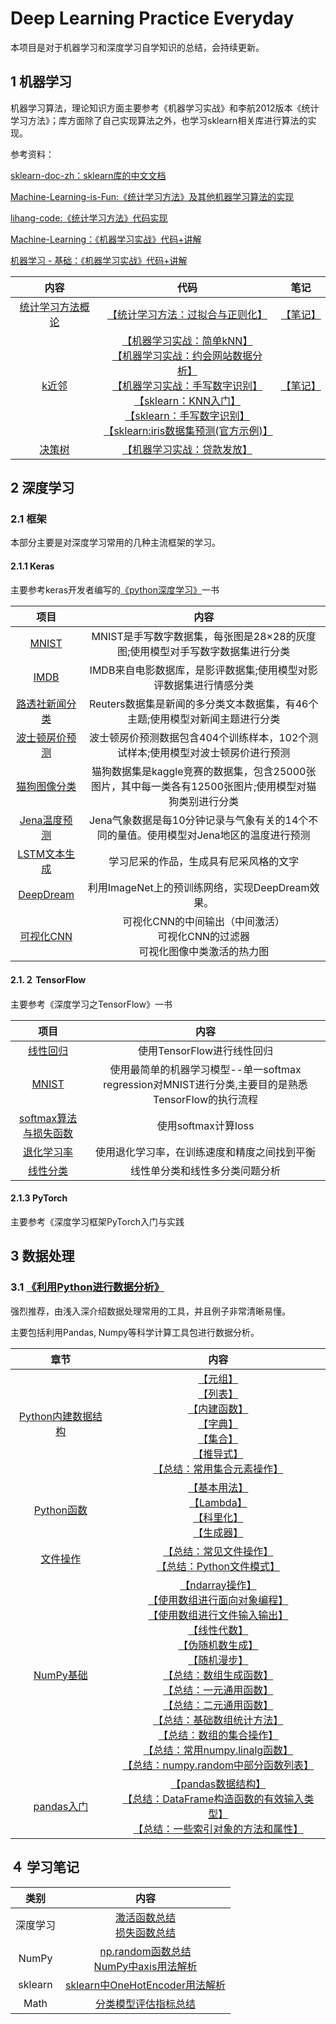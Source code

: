 # Deep Learning Practice Everyday

本项目是对于机器学习和深度学习自学知识的总结，会持续更新。

## 1 机器学习

机器学习算法，理论知识方面主要参考《机器学习实战》和李航2012版本《统计学习方法》；库方面除了自己实现算法之外，也学习sklearn相关库进行算法的实现。

参考资料：

[sklearn-doc-zh：sklearn库的中文文档](https://github.com/apachecn/sklearn-doc-zh)

[Machine-Learning-is-Fun:《统计学习方法》及其他机器学习算法的实现](https://github.com/liweiwei1419/Machine-Learning-is-Fun)

[lihang-code:《统计学习方法》代码实现](https://github.com/fengdu78/lihang-code)

[Machine-Learning：《机器学习实战》代码+讲解](https://github.com/Jack-Cherish/Machine-Learning)

[机器学习 - 基础：《机器学习实战》代码+讲解](https://github.com/apachecn/AiLearning#1%E6%9C%BA%E5%99%A8%E5%AD%A6%E4%B9%A0---%E5%9F%BA%E7%A1%80)

|内容|代码|笔记|
| :--: |:--: |:--:|
|[统计学习方法概论](https://github.com/huuuuusy/Deep-Learning-Practice-Everyday/tree/master/MachineLearning/%E7%BB%9F%E8%AE%A1%E5%AD%A6%E4%B9%A0%E6%96%B9%E6%B3%95%E6%A6%82%E8%AE%BA)|[【统计学习方法：过拟合与正则化】](https://github.com/huuuuusy/Deep-Learning-Practice-Everyday/tree/master/MachineLearning/%E7%BB%9F%E8%AE%A1%E5%AD%A6%E4%B9%A0%E6%96%B9%E6%B3%95/01-%E7%BB%9F%E8%AE%A1%E5%AD%A6%E4%B9%A0%E6%96%B9%E6%B3%95%E6%A6%82%E8%AE%BA)|[【笔记】](https://app.yinxiang.com/fx/3feaf323-73e9-49e8-8314-db716c4d905b)|
|[k近邻](https://github.com/huuuuusy/Deep-Learning-Practice-Everyday/tree/master/MachineLearning/kNN)|[【机器学习实战：简单kNN】](https://github.com/huuuuusy/Deep-Learning-Practice-Everyday/tree/master/MachineLearning/kNN/%E6%9C%BA%E5%99%A8%E5%AD%A6%E4%B9%A0%E5%AE%9E%E6%88%98-01-%E7%AE%80%E5%8D%95kNN)<br>[【机器学习实战：约会网站数据分析】](https://github.com/huuuuusy/Deep-Learning-Practice-Everyday/tree/master/MachineLearning/kNN/%E6%9C%BA%E5%99%A8%E5%AD%A6%E4%B9%A0%E5%AE%9E%E6%88%98-02-%E7%BA%A6%E4%BC%9A%E7%BD%91%E7%AB%99%E6%95%B0%E6%8D%AE%E5%88%86%E6%9E%90)<br>[【机器学习实战：手写数字识别】](https://github.com/huuuuusy/Deep-Learning-Practice-Everyday/tree/master/MachineLearning/kNN/%E6%9C%BA%E5%99%A8%E5%AD%A6%E4%B9%A0%E5%AE%9E%E6%88%98-03-%E6%89%8B%E5%86%99%E6%95%B0%E5%AD%97%E8%AF%86%E5%88%AB)<br>[【sklearn：KNN入门】](https://github.com/huuuuusy/Deep-Learning-Practice-Everyday/tree/master/MachineLearning/kNN/sklearn-01-KNN%E5%85%A5%E9%97%A8)<br>[【sklearn：手写数字识别】](https://github.com/huuuuusy/Deep-Learning-Practice-Everyday/tree/master/MachineLearning/kNN/sklearn-02-%E6%89%8B%E5%86%99%E6%95%B0%E5%AD%97%E8%AF%86%E5%88%AB)<br>[【sklearn:iris数据集预测(官方示例)】](https://github.com/huuuuusy/Deep-Learning-Practice-Everyday/tree/master/MachineLearning/kNN/sklearn-03-iris%E6%95%B0%E6%8D%AE%E9%9B%86%E9%A2%84%E6%B5%8B(%E5%AE%98%E6%96%B9%E7%A4%BA%E4%BE%8B))|[【笔记】](https://app.yinxiang.com/fx/e6924c20-1756-4b1d-8e10-c6076e10c251)|
|[决策树](https://github.com/huuuuusy/Deep-Learning-Practice-Everyday/tree/master/MachineLearning/%E5%86%B3%E7%AD%96%E6%A0%91)|[【机器学习实战：贷款发放】](https://github.com/huuuuusy/Deep-Learning-Practice-Everyday/tree/master/MachineLearning/%E5%86%B3%E7%AD%96%E6%A0%91/%E6%9C%BA%E5%99%A8%E5%AD%A6%E4%B9%A0%E5%AE%9E%E6%88%98-01-%E8%B4%B7%E6%AC%BE%E5%8F%91%E6%94%BE)||

## 2 深度学习

### 2.1 框架

本部分主要是对深度学习常用的几种主流框架的学习。

#### 2.1.1 Keras

主要参考keras开发者编写的[《python深度学习》](https://github.com/fchollet/deep-learning-with-python-notebooks)一书

|项目|内容|
| :--: |:--: |
|[MNIST](https://github.com/huuuuusy/Deep-Learning-Practice-Everyday/tree/master/DeepLearning/python%E6%B7%B1%E5%BA%A6%E5%AD%A6%E4%B9%A0/01-MNIST)|MNIST是手写数字数据集，每张图是28×28的灰度图;使用模型对手写数字数据集进行分类|
|[IMDB](https://github.com/huuuuusy/Deep-Learning-Practice-Everyday/tree/master/DeepLearning/python%E6%B7%B1%E5%BA%A6%E5%AD%A6%E4%B9%A0/02-IMDB)|IMDB来自电影数据库，是影评数据集;使用模型对影评数据集进行情感分类|
|[路透社新闻分类](https://github.com/huuuuusy/Deep-Learning-Practice-Everyday/tree/master/DeepLearning/python%E6%B7%B1%E5%BA%A6%E5%AD%A6%E4%B9%A0/03-%E8%B7%AF%E9%80%8F%E7%A4%BE%E6%96%B0%E9%97%BB%E5%88%86%E7%B1%BB)| Reuters数据集是新闻的多分类文本数据集，有46个主题;使用模型对新闻主题进行分类|
|[波士顿房价预测](https://github.com/huuuuusy/Deep-Learning-Practice-Everyday/tree/master/DeepLearning/python%E6%B7%B1%E5%BA%A6%E5%AD%A6%E4%B9%A0/04-%E6%B3%A2%E5%A3%AB%E9%A1%BF%E6%88%BF%E4%BB%B7%E9%A2%84%E6%B5%8B)|波士顿房价预测数据包含404个训练样本，102个测试样本;使用模型对波士顿房价进行预测|
|[猫狗图像分类](https://github.com/huuuuusy/Deep-Learning-Practice-Everyday/tree/master/DeepLearning/python%E6%B7%B1%E5%BA%A6%E5%AD%A6%E4%B9%A0/05-%E7%8C%AB%E7%8B%97%E5%9B%BE%E5%83%8F%E5%88%86%E7%B1%BB)|猫狗数据集是kaggle竞赛的数据集，包含25000张图片，其中每一类各有12500张图片;使用模型对猫狗类别进行分类|
|[Jena温度预测](https://github.com/huuuuusy/Deep-Learning-Practice-Everyday/tree/master/DeepLearning/python%E6%B7%B1%E5%BA%A6%E5%AD%A6%E4%B9%A0/06-Jena%E6%B8%A9%E5%BA%A6%E9%A2%84%E6%B5%8B)|Jena气象数据是每10分钟记录与气象有关的14个不同的量值。使用模型对Jena地区的温度进行预测|
|[LSTM文本生成](https://github.com/huuuuusy/Deep-Learning-Practice-Everyday/tree/master/DeepLearning/python%E6%B7%B1%E5%BA%A6%E5%AD%A6%E4%B9%A0/07-LSTM%E6%96%87%E6%9C%AC%E7%94%9F%E6%88%90)|学习尼采的作品，生成具有尼采风格的文字|
|[DeepDream](https://github.com/huuuuusy/Deep-Learning-Practice-Everyday/tree/master/DeepLearning/python%E6%B7%B1%E5%BA%A6%E5%AD%A6%E4%B9%A0/08-DeepDream)|利用ImageNet上的预训练网络，实现DeepDream效果。|
|[可视化CNN](https://github.com/huuuuusy/Deep-Learning-Practice-Everyday/tree/master/DeepLearning/python%E6%B7%B1%E5%BA%A6%E5%AD%A6%E4%B9%A0/09-%E5%8F%AF%E8%A7%86%E5%8C%96CNN)|可视化CNN的中间输出（中间激活）<br>可视化CNN的过滤器<br>可视化图像中类激活的热力图|

#### 2.1.２ TensorFlow

主要参考《深度学习之TensorFlow》一书

|项目|内容|
| :--: |:--: |
|[线性回归](https://github.com/huuuuusy/Deep-Learning-Practice-Everyday/tree/master/DeepLearning/%E6%B7%B1%E5%BA%A6%E5%AD%A6%E4%B9%A0%E4%B9%8BTensorFlow/01-%E7%BA%BF%E6%80%A7%E5%9B%9E%E5%BD%92)|使用TensorFlow进行线性回归|
|[MNIST](https://github.com/huuuuusy/Deep-Learning-Practice-Everyday/tree/master/DeepLearning/%E6%B7%B1%E5%BA%A6%E5%AD%A6%E4%B9%A0%E4%B9%8BTensorFlow/02-MNIST)|使用最简单的机器学习模型--单一softmax regression对MNIST进行分类,主要目的是熟悉TensorFlow的执行流程|
|[softmax算法与损失函数](https://github.com/huuuuusy/Deep-Learning-Practice-Everyday/tree/master/DeepLearning/%E6%B7%B1%E5%BA%A6%E5%AD%A6%E4%B9%A0%E4%B9%8BTensorFlow/03-softmax%E7%AE%97%E6%B3%95%E4%B8%8E%E6%8D%9F%E5%A4%B1%E5%87%BD%E6%95%B0)|使用softmax计算loss|
|[退化学习率](https://github.com/huuuuusy/Deep-Learning-Practice-Everyday/tree/master/DeepLearning/%E6%B7%B1%E5%BA%A6%E5%AD%A6%E4%B9%A0%E4%B9%8BTensorFlow/04-%E9%80%80%E5%8C%96%E5%AD%A6%E4%B9%A0%E7%8E%87)|使用退化学习率，在训练速度和精度之间找到平衡|
|[线性分类](https://github.com/huuuuusy/Deep-Learning-Practice-Everyday/tree/master/DeepLearning/%E6%B7%B1%E5%BA%A6%E5%AD%A6%E4%B9%A0%E4%B9%8BTensorFlow/05-%E7%BA%BF%E6%80%A7%E5%88%86%E7%B1%BB)|线性单分类和线性多分类问题分析|

#### 2.1.3 PyTorch 

主要参考《深度学习框架PyTorch入门与实践

## 3 数据处理

### 3.1 [《利用Python进行数据分析》](https://github.com/wesm/pydata-book)

强烈推荐，由浅入深介绍数据处理常用的工具，并且例子非常清晰易懂。

主要包括利用Pandas, Numpy等科学计算工具包进行数据分析。

|章节|内容|
| :--: |:--: |
|[Python内建数据结构](https://github.com/huuuuusy/Deep-Learning-Practice-Everyday/tree/master/DataScience/%E5%88%A9%E7%94%A8Python%E8%BF%9B%E8%A1%8C%E6%95%B0%E6%8D%AE%E5%88%86%E6%9E%90/01-Python%E5%86%85%E5%BB%BA%E6%95%B0%E6%8D%AE%E7%BB%93%E6%9E%84)|[【元组】](https://github.com/huuuuusy/Deep-Learning-Practice-Everyday/blob/master/DataScience/%E5%88%A9%E7%94%A8Python%E8%BF%9B%E8%A1%8C%E6%95%B0%E6%8D%AE%E5%88%86%E6%9E%90/01-Python%E5%86%85%E5%BB%BA%E6%95%B0%E6%8D%AE%E7%BB%93%E6%9E%84/01_Tuple.py)<br>[【列表】](https://github.com/huuuuusy/Deep-Learning-Practice-Everyday/blob/master/DataScience/%E5%88%A9%E7%94%A8Python%E8%BF%9B%E8%A1%8C%E6%95%B0%E6%8D%AE%E5%88%86%E6%9E%90/01-Python%E5%86%85%E5%BB%BA%E6%95%B0%E6%8D%AE%E7%BB%93%E6%9E%84/02_List.py)<br>[【内建函数】](https://github.com/huuuuusy/Deep-Learning-Practice-Everyday/blob/master/DataScience/%E5%88%A9%E7%94%A8Python%E8%BF%9B%E8%A1%8C%E6%95%B0%E6%8D%AE%E5%88%86%E6%9E%90/01-Python%E5%86%85%E5%BB%BA%E6%95%B0%E6%8D%AE%E7%BB%93%E6%9E%84/03_Built-in_Sequence_Functions.py)<br>[【字典】](https://github.com/huuuuusy/Deep-Learning-Practice-Everyday/blob/master/DataScience/%E5%88%A9%E7%94%A8Python%E8%BF%9B%E8%A1%8C%E6%95%B0%E6%8D%AE%E5%88%86%E6%9E%90/01-Python%E5%86%85%E5%BB%BA%E6%95%B0%E6%8D%AE%E7%BB%93%E6%9E%84/04_Dictionary.py)<br>[【集合】](https://github.com/huuuuusy/Deep-Learning-Practice-Everyday/blob/master/DataScience/%E5%88%A9%E7%94%A8Python%E8%BF%9B%E8%A1%8C%E6%95%B0%E6%8D%AE%E5%88%86%E6%9E%90/01-Python%E5%86%85%E5%BB%BA%E6%95%B0%E6%8D%AE%E7%BB%93%E6%9E%84/05_Set.py)<br>[【推导式】](https://github.com/huuuuusy/Deep-Learning-Practice-Everyday/blob/master/DataScience/%E5%88%A9%E7%94%A8Python%E8%BF%9B%E8%A1%8C%E6%95%B0%E6%8D%AE%E5%88%86%E6%9E%90/01-Python%E5%86%85%E5%BB%BA%E6%95%B0%E6%8D%AE%E7%BB%93%E6%9E%84/06_Comprehensions.py)<br>[【总结：常用集合元素操作】](https://github.com/huuuuusy/Deep-Learning-Practice-Everyday/tree/master/DataScience/%E5%88%A9%E7%94%A8Python%E8%BF%9B%E8%A1%8C%E6%95%B0%E6%8D%AE%E5%88%86%E6%9E%90/01-Python%E5%86%85%E5%BB%BA%E6%95%B0%E6%8D%AE%E7%BB%93%E6%9E%84#%E5%B8%B8%E7%94%A8%E9%9B%86%E5%90%88%E5%85%83%E7%B4%A0%E6%93%8D%E4%BD%9C)|
|[Python函数](https://github.com/huuuuusy/Deep-Learning-Practice-Everyday/tree/master/DataScience/%E5%88%A9%E7%94%A8Python%E8%BF%9B%E8%A1%8C%E6%95%B0%E6%8D%AE%E5%88%86%E6%9E%90/02-Python%E5%87%BD%E6%95%B0)|[【基本用法】](https://github.com/huuuuusy/Deep-Learning-Practice-Everyday/blob/master/DataScience/%E5%88%A9%E7%94%A8Python%E8%BF%9B%E8%A1%8C%E6%95%B0%E6%8D%AE%E5%88%86%E6%9E%90/02-Python%E5%87%BD%E6%95%B0/01_Basic.py)<br>[【Lambda】](https://github.com/huuuuusy/Deep-Learning-Practice-Everyday/blob/master/DataScience/%E5%88%A9%E7%94%A8Python%E8%BF%9B%E8%A1%8C%E6%95%B0%E6%8D%AE%E5%88%86%E6%9E%90/02-Python%E5%87%BD%E6%95%B0/02_Lambda.py)<br>[【科里化】](https://github.com/huuuuusy/Deep-Learning-Practice-Everyday/blob/master/DataScience/%E5%88%A9%E7%94%A8Python%E8%BF%9B%E8%A1%8C%E6%95%B0%E6%8D%AE%E5%88%86%E6%9E%90/02-Python%E5%87%BD%E6%95%B0/02_Lambda.py)<br>[【生成器】](https://github.com/huuuuusy/Deep-Learning-Practice-Everyday/blob/master/DataScience/%E5%88%A9%E7%94%A8Python%E8%BF%9B%E8%A1%8C%E6%95%B0%E6%8D%AE%E5%88%86%E6%9E%90/02-Python%E5%87%BD%E6%95%B0/04_Generators.py)|
|[文件操作](https://github.com/huuuuusy/Deep-Learning-Practice-Everyday/tree/master/DataScience/%E5%88%A9%E7%94%A8Python%E8%BF%9B%E8%A1%8C%E6%95%B0%E6%8D%AE%E5%88%86%E6%9E%90/03-%E6%96%87%E4%BB%B6%E6%93%8D%E4%BD%9C)|[【总结：常见文件操作】](https://github.com/huuuuusy/Deep-Learning-Practice-Everyday/tree/master/DataScience/%E5%88%A9%E7%94%A8Python%E8%BF%9B%E8%A1%8C%E6%95%B0%E6%8D%AE%E5%88%86%E6%9E%90/03-%E6%96%87%E4%BB%B6%E6%93%8D%E4%BD%9C#%E5%B8%B8%E8%A7%81%E6%96%87%E4%BB%B6%E6%93%8D%E4%BD%9C)<br>[【总结：Python文件模式】](https://github.com/huuuuusy/Deep-Learning-Practice-Everyday/tree/master/DataScience/%E5%88%A9%E7%94%A8Python%E8%BF%9B%E8%A1%8C%E6%95%B0%E6%8D%AE%E5%88%86%E6%9E%90/03-%E6%96%87%E4%BB%B6%E6%93%8D%E4%BD%9C#python%E6%96%87%E4%BB%B6%E6%A8%A1%E5%BC%8F)|
|[NumPy基础](https://github.com/huuuuusy/Deep-Learning-Practice-Everyday/tree/master/DataScience/%E5%88%A9%E7%94%A8Python%E8%BF%9B%E8%A1%8C%E6%95%B0%E6%8D%AE%E5%88%86%E6%9E%90/04-NumPy%E5%9F%BA%E7%A1%80)|[【ndarray操作】](https://github.com/huuuuusy/Deep-Learning-Practice-Everyday/blob/master/DataScience/%E5%88%A9%E7%94%A8Python%E8%BF%9B%E8%A1%8C%E6%95%B0%E6%8D%AE%E5%88%86%E6%9E%90/04-NumPy%E5%9F%BA%E7%A1%80/01_ndarray.py)<br>[【使用数组进行面向对象编程】](https://github.com/huuuuusy/Deep-Learning-Practice-Everyday/blob/master/DataScience/%E5%88%A9%E7%94%A8Python%E8%BF%9B%E8%A1%8C%E6%95%B0%E6%8D%AE%E5%88%86%E6%9E%90/04-NumPy%E5%9F%BA%E7%A1%80/03_Array_Oriented_Programming.py)<br>[【使用数组进行文件输入输出】](https://github.com/huuuuusy/Deep-Learning-Practice-Everyday/blob/master/DataScience/%E5%88%A9%E7%94%A8Python%E8%BF%9B%E8%A1%8C%E6%95%B0%E6%8D%AE%E5%88%86%E6%9E%90/04-NumPy%E5%9F%BA%E7%A1%80/04_File_Input_and_Output_with_Arrays.py)<br>[【线性代数】](https://github.com/huuuuusy/Deep-Learning-Practice-Everyday/blob/master/DataScience/%E5%88%A9%E7%94%A8Python%E8%BF%9B%E8%A1%8C%E6%95%B0%E6%8D%AE%E5%88%86%E6%9E%90/04-NumPy%E5%9F%BA%E7%A1%80/05_%20Linear_Algebra.py)<br>[【伪随机数生成】](https://github.com/huuuuusy/Deep-Learning-Practice-Everyday/blob/master/DataScience/%E5%88%A9%E7%94%A8Python%E8%BF%9B%E8%A1%8C%E6%95%B0%E6%8D%AE%E5%88%86%E6%9E%90/04-NumPy%E5%9F%BA%E7%A1%80/06_Pseudorandom_Number_Generation.py)<br>[【随机漫步】](https://github.com/huuuuusy/Deep-Learning-Practice-Everyday/blob/master/DataScience/%E5%88%A9%E7%94%A8Python%E8%BF%9B%E8%A1%8C%E6%95%B0%E6%8D%AE%E5%88%86%E6%9E%90/04-NumPy%E5%9F%BA%E7%A1%80/07_Random_Walks.py)<br>[【总结：数组生成函数】](https://github.com/huuuuusy/Deep-Learning-Practice-Everyday/tree/master/DataScience/%E5%88%A9%E7%94%A8Python%E8%BF%9B%E8%A1%8C%E6%95%B0%E6%8D%AE%E5%88%86%E6%9E%90/04-NumPy%E5%9F%BA%E7%A1%80#%E6%95%B0%E7%BB%84%E7%94%9F%E6%88%90%E5%87%BD%E6%95%B0)<br>[【总结：一元通用函数】](https://github.com/huuuuusy/Deep-Learning-Practice-Everyday/tree/master/DataScience/%E5%88%A9%E7%94%A8Python%E8%BF%9B%E8%A1%8C%E6%95%B0%E6%8D%AE%E5%88%86%E6%9E%90/04-NumPy%E5%9F%BA%E7%A1%80#%E4%B8%80%E5%85%83%E9%80%9A%E7%94%A8%E5%87%BD%E6%95%B0)<br>[【总结：二元通用函数】](https://github.com/huuuuusy/Deep-Learning-Practice-Everyday/tree/master/DataScience/%E5%88%A9%E7%94%A8Python%E8%BF%9B%E8%A1%8C%E6%95%B0%E6%8D%AE%E5%88%86%E6%9E%90/04-NumPy%E5%9F%BA%E7%A1%80#%E4%BA%8C%E5%85%83%E9%80%9A%E7%94%A8%E5%87%BD%E6%95%B0)<br>[【总结：基础数组统计方法】](https://github.com/huuuuusy/Deep-Learning-Practice-Everyday/tree/master/DataScience/%E5%88%A9%E7%94%A8Python%E8%BF%9B%E8%A1%8C%E6%95%B0%E6%8D%AE%E5%88%86%E6%9E%90/04-NumPy%E5%9F%BA%E7%A1%80#%E5%9F%BA%E7%A1%80%E6%95%B0%E7%BB%84%E7%BB%9F%E8%AE%A1%E6%96%B9%E6%B3%95)<br>[【总结：数组的集合操作】](https://github.com/huuuuusy/Deep-Learning-Practice-Everyday/tree/master/DataScience/%E5%88%A9%E7%94%A8Python%E8%BF%9B%E8%A1%8C%E6%95%B0%E6%8D%AE%E5%88%86%E6%9E%90/04-NumPy%E5%9F%BA%E7%A1%80#%E6%95%B0%E7%BB%84%E7%9A%84%E9%9B%86%E5%90%88%E6%93%8D%E4%BD%9C)<br>[【总结：常用numpy.linalg函数】](https://github.com/huuuuusy/Deep-Learning-Practice-Everyday/tree/master/DataScience/%E5%88%A9%E7%94%A8Python%E8%BF%9B%E8%A1%8C%E6%95%B0%E6%8D%AE%E5%88%86%E6%9E%90/04-NumPy%E5%9F%BA%E7%A1%80#%E5%B8%B8%E7%94%A8numpylinalg%E5%87%BD%E6%95%B0)<br>[【总结：numpy.random中部分函数列表】](https://github.com/huuuuusy/Deep-Learning-Practice-Everyday/tree/master/DataScience/%E5%88%A9%E7%94%A8Python%E8%BF%9B%E8%A1%8C%E6%95%B0%E6%8D%AE%E5%88%86%E6%9E%90/04-NumPy%E5%9F%BA%E7%A1%80#numpyrandom%E4%B8%AD%E9%83%A8%E5%88%86%E5%87%BD%E6%95%B0%E5%88%97%E8%A1%A8)|
|[pandas入门](https://github.com/huuuuusy/Deep-Learning-Practice-Everyday/tree/master/DataScience/%E5%88%A9%E7%94%A8Python%E8%BF%9B%E8%A1%8C%E6%95%B0%E6%8D%AE%E5%88%86%E6%9E%90/05-pandas%E5%85%A5%E9%97%A8)|[【pandas数据结构】](https://github.com/huuuuusy/Deep-Learning-Practice-Everyday/blob/master/DataScience/%E5%88%A9%E7%94%A8Python%E8%BF%9B%E8%A1%8C%E6%95%B0%E6%8D%AE%E5%88%86%E6%9E%90/05-pandas%E5%85%A5%E9%97%A8/01_pandas_Data%20_Structures.py)<br>[【总结：DataFrame构造函数的有效输入类型】](https://github.com/huuuuusy/Deep-Learning-Practice-Everyday/tree/master/DataScience/%E5%88%A9%E7%94%A8Python%E8%BF%9B%E8%A1%8C%E6%95%B0%E6%8D%AE%E5%88%86%E6%9E%90/05-pandas%E5%85%A5%E9%97%A8#dataframe%E6%9E%84%E9%80%A0%E5%87%BD%E6%95%B0%E7%9A%84%E6%9C%89%E6%95%88%E8%BE%93%E5%85%A5)<br>[【总结：一些索引对象的方法和属性】](https://github.com/huuuuusy/Deep-Learning-Practice-Everyday/tree/master/DataScience/%E5%88%A9%E7%94%A8Python%E8%BF%9B%E8%A1%8C%E6%95%B0%E6%8D%AE%E5%88%86%E6%9E%90/05-pandas%E5%85%A5%E9%97%A8#%E4%B8%80%E4%BA%9B%E7%B4%A2%E5%BC%95%E5%AF%B9%E8%B1%A1%E7%9A%84%E6%96%B9%E6%B3%95%E5%92%8C%E5%B1%9E%E6%80%A7)|

## ４ 学习笔记

|类别|内容|
| :--: |:--: |
|深度学习|[激活函数总结](https://app.yinxiang.com/fx/6142562f-7d17-4a7b-8eed-34f5e500534d)<br>[损失函数总结](https://app.yinxiang.com/fx/3a8ce70e-2e4b-45fd-80e9-53cb10288839)|
|NumPy|[np.random函数总结](https://app.yinxiang.com/fx/a766dec2-4b47-4cdc-bb47-e6d073afb4c9)<br>[NumPy中axis用法解析](https://app.yinxiang.com/fx/dce6e39f-3cc3-490e-b82e-9676ca0424a7)|
|sklearn|[sklearn中OneHotEncoder用法解析](https://app.yinxiang.com/fx/d872c928-7dfa-4933-b22d-20131e7526f3)|
|Math|[分类模型评估指标总结](https://app.yinxiang.com/fx/8c199c81-17cc-433c-9d63-1f669008350e)|
